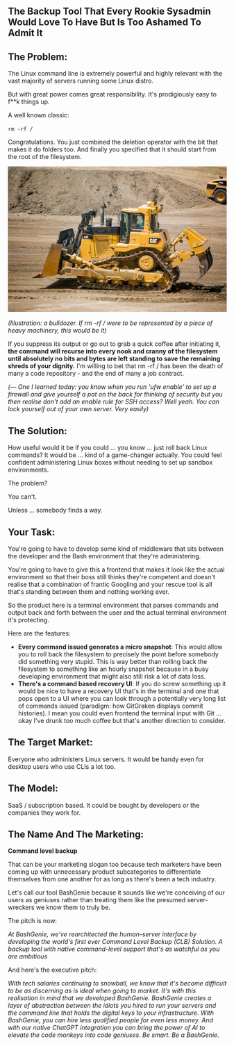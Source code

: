 ## The Backup Tool That Every Rookie Sysadmin Would Love To Have But Is Too Ashamed To Admit It 

## **The Problem:**

The Linux command line is extremely powerful and highly relevant with the vast majority of servers running some Linux distro.

But with great power comes great responsibility. It's prodigiously easy to f**k things up.

A well known classic:

`rm -rf / `

Congratulations. You just combined the deletion operator with the bit that makes it do folders too. And finally you specified that it should start from the root of the filesystem. 

 ![alt text](images/jcb.jpg)
 
*(Illustration: a bulldozer. If rm -rf / were to be represented by a piece of heavy machinery, this would be it)*

If you suppress its output or go out to grab a quick coffee after initiating it, **the command will recurse into every nook and cranny of the filesystem until absolutely no bits and bytes are left standing to save the remaining shreds of your dignity.** I'm willing to bet that rm -rf / has been the death of many a code repository - and the end of many a job contract.

*(— One I learned today: you know when you run 'ufw enable' to set up a firewall and give yourself a pat on the back for thinking of security but you then realise don't add an enable rule for SSH access? Well yeah. You can lock yourself out of your own server. Very easily)*

## The Solution:

How useful would it be if you could ... you know ... just roll back Linux commands? It would be ... kind of a game-changer actually. You could feel confident administering Linux boxes without needing to set up sandbox environments. 

The problem?

You can't.

Unless ... somebody finds a way.

## Your Task:

You're going to have to develop some kind of middleware that sits between the developer and the Bash environment that they're administering. 

You're going to have to give this a frontend that makes it look like the actual environment so that their boss still thinks they're competent and doesn't realise that a combination of frantic Googling and your rescue tool is all that's standing between them and nothing working ever. 

So the product here is a terminal environment that parses commands and output back and forth between the user and the actual terminal environment it's protecting. 

Here are the features:

- **Every command issued generates a micro snapshot**: This would allow you to roll back the filesystem to precisely the point before somebody did something very stupid. This is way better than rolling back the filesystem to something like an hourly snapshot because in a busy developing environment that might also still risk a lot of data loss. 
- **There's a command based recovery UI**: If you do screw something up it would be nice to have a recovery UI that's in the terminal and one that pops open to a UI where you can look through a potentially very long list of commands issued (paradigm: how GitGraken displays commit histories). I mean you could even frontend the terminal input with Git ... okay I've drunk too much coffee but that's another direction to consider. 

## The Target Market:

Everyone who administers Linux servers. It would be handy even for desktop users who use CLIs a lot too.

## The Model:

SaaS / subscription based. It could be bought by developers or the companies they work for. 

## The Name And The Marketing:

**Command level backup**

That can be your marketing slogan too because tech marketers have been coming up with unnecessary product subcategories to differentiate themselves from one another for as long as there's been a tech industry. 

Let's call our tool BashGenie because it sounds like we're conceiving of our users as geniuses rather than treating them like the presumed server-wreckers we know them to truly be. 

The pitch is now:

*At BashGenie, we've rearchitected the human-server interface by developing the world's first ever Command Level Backup (CLB) Solution. A backup tool with native command-level support that's as watchful as you are ambitious*

And here's the executive pitch:

*With tech salaries continuing to snowball, we know that it's become difficult to be as discerning as is ideal when going to market. It's with this realisation in mind that we developed BashGenie. BashGenie creates a layer of abstraction between the idiots you hired to run your servers and the command line that holds the digital keys to your infrastructure. With BashGenie, you can hire less qualified people for even less money. And with our native ChatGPT integration you can bring the power of AI to elevate the code monkeys into code geniuses. Be smart. Be a BashGenie.*